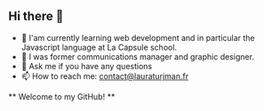 ## Hi there 👋

- 🌱 I'am currently learning web development and in particular the Javascript language at La Capsule school.
- 🔭 I was former communications manager and graphic designer.
- 💬 Ask me if you have any questions
- 📫 How to reach me: contact@lauraturjman.fr

** Welcome to my GitHub! **

<!--
**lturjman/lturjman** is a ✨ _special_ ✨ repository because its `README.md` (this file) appears on your GitHub profile.

Here are some ideas to get you started:

- 🔭 I’m currently working on ...
- 🌱 I’m currently learning ...
- 👯 I’m looking to collaborate on ...
- 🤔 I’m looking for help with ...
- 💬 Ask me about ...
- 📫 How to reach me: ...
- 😄 Pronouns: ...
- ⚡ Fun fact: ...
-->
